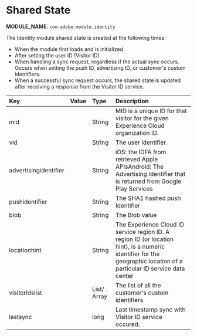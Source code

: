 # Shared State

**MODULE\_NAME**: `com.adobe.module.identity`

The Identity module shared state is created at the following times:

* When the module first loads and is initialized
* After setting the user ID \(Visitor ID\)
* When handling a sync request, regardless if the actual sync occurs.    Occurs when setting the push ID, advertising ID, or customer's custom identifiers.
* When a successful sync request occurs, the shared state is updated after receiving a response from the Visitor ID service.

| Key | Value | Type | Description |
| :--- | :--- | :--- | :--- |
| mid |  | String | MID is a unique ID for that visitor for the given Experience Cloud organization ID. |
| vid |  | String | The user identifier. |
| advertisingidentifier |  | String | iOS: the IDFA from retrieved Apple APIsAndroid: The Advertising Identifier that is returned from Google Play Services |
| pushidentifier |  | String | The SHA1 hashed push Identifier |
| blob |  | String | The Blob value |
| locationhint |  | String | The Experience Cloud ID service region ID. A region ID \(or location hint\), is a numeric identifier for the geographic location of a particular ID service data center |
| visitoridslist |  | List/ Array | The list of all the customer's custom identifiers |
| lastsync |  | long | Last timestamp sync with Visitor ID service occured. |

